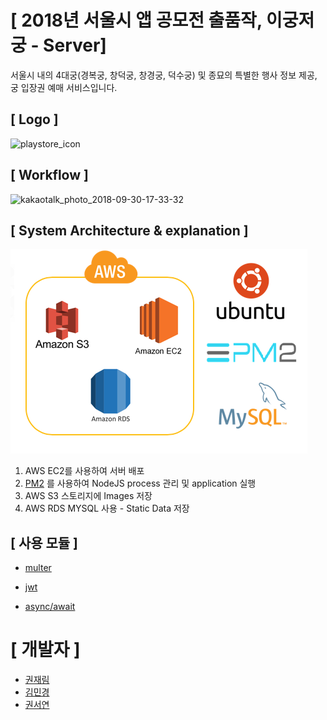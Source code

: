 # [ 2018년 서울시 앱 공모전 출품작, 이궁저궁 - Server]
서울시 내의 4대궁(경복궁, 창덕궁, 창경궁, 덕수궁) 및 종묘의 특별한 행사 정보 제공, 궁 입장권 예매 서비스입니다.

## [ Logo ]
![playstore_icon](https://user-images.githubusercontent.com/23414861/46255272-0920f380-c4d6-11e8-9147-2c9d7522c376.png)

## [ Workflow ]

![kakaotalk_photo_2018-09-30-17-33-32](https://user-images.githubusercontent.com/23414861/46255356-083c9180-c4d7-11e8-8615-c2576c8c5a31.jpeg)

## [ System Architecture & explanation ]
![architecture](https://github.com/TeamGoong/Server/blob/master/public_data/architecture.png)
1. AWS EC2를 사용하여 서버 배포
2. [PM2](https://github.com/Unitech/pm2) 를 사용하여 NodeJS process 관리 및 application  실행
3. AWS S3 스토리지에 Images 저장
4. AWS RDS MYSQL 사용 - Static Data 저장 

## [ 사용 모듈 ]

* [multer](https://github.com/expressjs/multer)

* [jwt](https://github.com/lcobucci/jwt)

* [async/await](https://github.com/Anwesh43/aync-await-js)

# [ 개발자 ]
- [권재림](https://github.com/jaeleum)
- [김민경](https://github.com/minkyoe)
- [권서연](https://github.com/seoyeonKKK)
